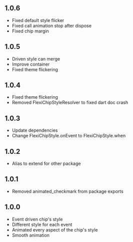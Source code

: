 ## 1.0.6

* Fixed default style flicker
* Fixed call animation stop after dispose
* Fixed chip margin

## 1.0.5

* Driven style can merge
* Improve container
* Fixed theme flickering

## 1.0.4

* Fixed theme flickering
* Removed FlexiChipStyleResolver to fixed dart doc crash

## 1.0.3

* Update dependencies
* Change FlexiChipStyle.onEvent to FlexiChipStyle.when

## 1.0.2

* Alias to extend for other package

## 1.0.1

* Removed animated_checkmark from package exports

## 1.0.0

* Event driven chip's style
* Different style for each event
* Animated every aspect of the chip's style
* Smooth animation
